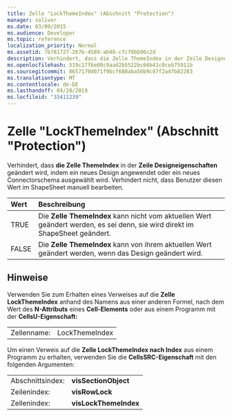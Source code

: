```yaml
---
title: Zelle "LockThemeIndex" (Abschnitt "Protection")
manager: soliver
ms.date: 03/09/2015
ms.audience: Developer
ms.topic: reference
localization_priority: Normal
ms.assetid: 7b781727-267b-4589-ab40-cfc79bb96c2d
description: Verhindert, dass die Zelle ThemeIndex in der Zeile Designeigenschaften geändert wird, indem ein neues Design angewendet oder ein neues Connectorschema ausgewählt wird. Verhindert nicht, dass Benutzer diesen Wert im ShapeSheet manuell bearbeiten.
ms.openlocfilehash: 519c17f6e00c9aad2b5522bc66b41c0ceb75911b
ms.sourcegitcommit: 8657170d071f9bcf680aba50b9c07f2a4fb82283
ms.translationtype: MT
ms.contentlocale: de-DE
ms.lasthandoff: 04/28/2019
ms.locfileid: "33411239"
---
```

# <a name="lockthemeindex-cell-protection-section"></a>Zelle "LockThemeIndex" (Abschnitt "Protection")

Verhindert, dass **die Zelle ThemeIndex** in der **Zeile Designeigenschaften** geändert wird, indem ein neues Design angewendet oder ein neues Connectorschema ausgewählt wird. Verhindert nicht, dass Benutzer diesen Wert im ShapeSheet manuell bearbeiten. 
  
|**Wert**|**Beschreibung**|
|:-----|:-----|
|TRUE  <br/> |Die **Zelle ThemeIndex** kann nicht vom aktuellen Wert geändert werden, es sei denn, sie wird direkt im ShapeSheet geändert.  <br/> |
|FALSE  <br/> |Die **Zelle ThemeIndex** kann von ihrem aktuellen Wert geändert werden, wenn das Design geändert wird.  <br/> |
   
## <a name="remarks"></a>Hinweise

Verwenden Sie zum Erhalten eines Verweises auf die **Zelle LockThemeIndex** anhand des Namens aus einer anderen Formel, nach dem Wert des **N-Attributs** eines **Cell-Elements** oder aus einem Programm mit der **CellsU-Eigenschaft:** 
  
|||
|:-----|:-----|
| Zellenname:  <br/> | LockThemeIndex  <br/> |
   
Um einen Verweis auf die **Zelle LockThemeIndex nach Index** aus einem Programm zu erhalten, verwenden Sie die **CellsSRC-Eigenschaft** mit den folgenden Argumenten: 
  
|||
|:-----|:-----|
| Abschnittsindex:  <br/> |**visSectionObject** <br/> |
| Zeilenindex:  <br/> |**visRowLock** <br/> |
| Zellenindex:  <br/> |**visLockThemeIndex** <br/> |
   


